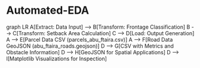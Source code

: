 # Automated-EDA
graph LR
    A[Extract: Data Input] --> B[Transform: Frontage Classification]
    B --> C[Transform: Setback Area Calculation]
    C --> D[Load: Output Generation]
    A --> E[Parcel Data CSV (parcels_abu_ftaira.csv)]
    A --> F[Road Data GeoJSON (abu_ftaira_roads.geojson)]
    D --> G[CSV with Metrics and Obstacle Information]
    D --> H[GeoJSON for Spatial Applications]
    D --> I[Matplotlib Visualizations for Inspection]
